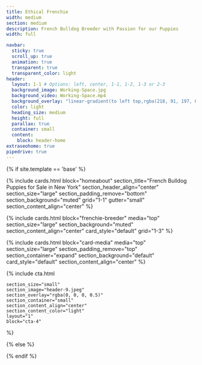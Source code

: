 ```yaml
---
title: Ethical Frenchie
width: medium
section: medium
description: French Bulldog Breeder with Passion for our Puppies
width: full

navbar:
  sticky: true
  scroll_up: true
  animation: true
  transparent: true
  transparent_color: light
header:
  layout: 1-1 # Options: left, center, 1-1, 1-2, 1-3 or 2-3
  background_image: Working-Space.jpg
  background_video: Working-Space.mp4
  background_overlay: "linear-gradient(to left top,rgba(218, 91, 197, 0.8) 0%,rgba(151, 27, 191, 0.8) 30%,rgba(2, 8, 212, 0.8) 70%)"
  color: light
  heading_size: medium
  height: full
  parallax: true
  container: small
  content:
    block: header-home
extraseohome: true
pipedrive: true
---
```


[comment]: # (This actually is the most platform independent comment)

{% if site.template == 'base' %}


{% include cards.html 
  block="homeabout" 
  section_title="French Bulldog Puppies for Sale in New York"
  section_header_align="center"
  section_size="large"
  section_padding_remove="bottom"
  section_background="muted"
  grid="1-1"
  gutter="small"
  section_content_align="center"
%}

{% include cards.html 
  block="frenchie-breeder" 
  media="top" 
  section_size="large"
  section_background="muted"
  section_content_align="center"
  card_style="default"
  grid="1-3"
%}


{% include cards.html 
  block="card-media" 
  media="top" 
  section_size="large"
  section_padding_remove="top"
  section_container="expand"
  section_background="default"
  card_style="default"
  section_content_align="center"
%}


  {% include cta.html 
    
    section_size="small"
    section_image="header-9.jpeg"
    section_overlay="rgba(0, 0, 0, 0.5)"
    section_container="small"
    section_content_align="center"
    section_content_color="light"
    layout="1"
    block="cta-4"
  %}
  
{% else %}


{% endif %}